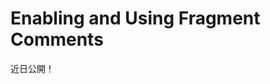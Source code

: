 # Enabling and Using Fragment Comments

近日公開！


<!-- Comments are a useful tool for collaborating on Fragments. They're included out-of-the-box in Liferay DXP 7.3, but they are disabled in Liferay DXP 7.2.

## Disabling and Enabling Fragment Comments

You can enable/disable comments for Fragments in Liferay DXP 7.2 and Liferay DXP 7.3 through System Settings. Follow these steps:

1. Open the Product Menu and go to *Control Panel* &rarr; *Configuration* &rarr; *System Settings* &rarr; *Content and Data* &rarr; *Pages*.
1. Select *Content Page Editor* under the Virtual Instance scope.
1. Check/uncheck the *Comments Enabled* checkbox and click *Update*.

This affects content page comments for all instances. To control this on an instance-by-instance basis, navigate to the same setting in *Instance Settings* (instead of System Settings).

![Administrators can enable comments for content pages.](./using-fragment-comments/images/09.png)

## Using Fragment Comments

If comments are enabled, you can access them via the *Comments* icon (![Comments](../../../../../images/icon-comments.png)). The comments appear for the selected Fragment. These actions are available for Fragment comments:

* Add new comments and reply to any existing ones.
* Resolve comments by clicking the checkbox for each. Resolving a comment hides it from view, unless *Show Resolved Comments* is selected.
* Edit and delete your own comments via the Actions button (![Actions](../../../../images/icon-actions.png)) for each.

If you de-select a Fragment or enter the comments UI without a Fragment selected, a list of the Fragments on the page appears with the number of comments for each. Selecting a Fragment then shows its comments.

![When creating content pages, you and your team can comment on any fragments.](./using-fragment-comments/images/10.png) -->
